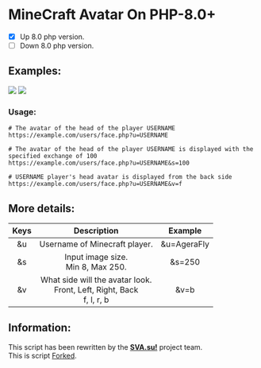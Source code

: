 # MineCraft Avatar On PHP-8.0+

- [x] Up 8.0 php version.
- [ ] Down 8.0 php version.

## Examples:
<div>
  <img src="https://cdn.svamc.su/users/face.php?u=AgeraFly&s=80">
  <img src="https://cdn.svamc.su/users/face.php?u=Tisato&s=80">
</div>

### Usage:

```url
# The avatar of the head of the player USERNAME
https://example.com/users/face.php?u=USERNAME

# The avatar of the head of the player USERNAME is displayed with the specified exchange of 100
https://example.com/users/face.php?u=USERNAME&s=100

# USERNAME player's head avatar is displayed from the back side
https://example.com/users/face.php?u=USERNAME&v=f
```

## More details:

| Keys | Description | Example |
| :----: | :-----------: | :-------: |
|  &u  | Username of Minecraft player. | &u=AgeraFly |
|  &s  | Input image size.<br>Min 8, Max 250. | &s=250 |
|  &v  | What side will the avatar look.<br>Front, Left, Right, Back <br> f, l, r, b | &v=b |





## Information:
This script has been rewritten by the [**SVA.su!**](https://svamc.su) project team.<br>
This is script [Forked](https://github.com/jamiebicknell/Minecraft-Avatar).
